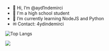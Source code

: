 - 👋 Hi, I’m @ayd1ndemirci
- 👀 I'm a high school student
- 🌱 I’m currently learning NodeJS and Python
- ✉ Contact: 4ydindemirci



![Top Langs](https://github-readme-stats.vercel.app/api/top-langs/?username=ayd1ndemirci)


![](https://komarev.com/ghpvc/?username=ayd1ndemirci)
